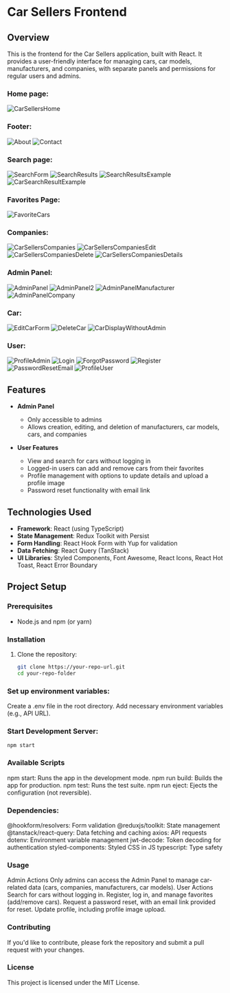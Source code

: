 # Car Sellers Frontend

## Overview

This is the frontend for the Car Sellers application, built with React. It provides a user-friendly interface for managing cars, car models, manufacturers, and companies, with separate panels and permissions for regular users and admins.

### Home page:

![CarSellersHome](https://github.com/user-attachments/assets/870c2c91-92c4-422d-8d43-482eeef4e6c9)

### Footer:

![About](https://github.com/user-attachments/assets/4cf942f8-8c66-4697-becf-c18337b77d0e)
![Contact](https://github.com/user-attachments/assets/46e64e4d-cdf4-43e0-a8f1-2b2799252d62)

### Search page:

![SearchForm](https://github.com/user-attachments/assets/f7bb9224-6705-477e-af05-192d47e001c3)
![SearchResults](https://github.com/user-attachments/assets/8ac754df-3bf0-4abd-a247-33ff18951ba8)
![SearchResultsExample](https://github.com/user-attachments/assets/6a93cc96-e664-4d1f-b482-b90f7fe08b20)
![CarSearchResultExample](https://github.com/user-attachments/assets/bbfdae50-9f24-498e-a640-131cba417946)

### Favorites Page: 

![FavoriteCars](https://github.com/user-attachments/assets/69de1e15-7ff5-477c-ac95-26d14a59758b)

### Companies: 
![CarSellersCompanies](https://github.com/user-attachments/assets/10390470-96f8-4d61-8c64-d50d60b7ddb5)
![CarSellersCompaniesEdit](https://github.com/user-attachments/assets/64a9bd19-18db-40c0-a7b7-9ef46d8c17bb)
![CarSellersCompaniesDelete](https://github.com/user-attachments/assets/ffb7c8c0-49a3-424c-98a8-2596cc8b0898)
![CarSellersCompaniesDetails](https://github.com/user-attachments/assets/05757f5a-ac42-4231-8857-cb782fb6cc9d)

### Admin Panel:

![AdminPanel](https://github.com/user-attachments/assets/0f1809ad-2371-4a05-95c2-53ebdceb8d45)
![AdminPanel2](https://github.com/user-attachments/assets/ca1915b5-93dd-45ce-a402-ca8cb091f680)
![AdminPanelManufacturer](https://github.com/user-attachments/assets/e34c35f8-4edd-4993-b379-040f5ad81d9a)
![AdminPanelCompany](https://github.com/user-attachments/assets/268eba95-df63-4bed-a46a-ca40f3cf9433)

### Car:
![EditCarForm](https://github.com/user-attachments/assets/aed5f27d-bca8-441f-8cf2-8d77fb067dcb)
![DeleteCar](https://github.com/user-attachments/assets/c19572af-0438-469d-96f9-489d1d90de32)
![CarDisplayWithoutAdmin](https://github.com/user-attachments/assets/905e9ced-8ba3-4d0a-afcb-f2d1ef7f3eb3)

### User:
![ProfileAdmin](https://github.com/user-attachments/assets/f3de7cb2-36a4-4a92-84ec-254799f0f6b1)
![Login](https://github.com/user-attachments/assets/017d5463-fcff-4f8a-91d9-9fa872800cd8)
![ForgotPassword](https://github.com/user-attachments/assets/be7914f4-c96c-4fdb-b0fa-3772b68b57ed)
![Register](https://github.com/user-attachments/assets/a08a393b-3d2d-4d97-b59b-cf121ce4c292)
![PasswordResetEmail](https://github.com/user-attachments/assets/5465938a-1698-4fcf-bdab-a075b72b67ff)
![ProfileUser](https://github.com/user-attachments/assets/7828c6a9-b440-4c29-8436-2dc8de4315ef)


## Features

- **Admin Panel**
  - Only accessible to admins
  - Allows creation, editing, and deletion of manufacturers, car models, cars, and companies

- **User Features**
  - View and search for cars without logging in
  - Logged-in users can add and remove cars from their favorites
  - Profile management with options to update details and upload a profile image
  - Password reset functionality with email link

## Technologies Used

- **Framework**: React (using TypeScript)
- **State Management**: Redux Toolkit with Persist
- **Form Handling**: React Hook Form with Yup for validation
- **Data Fetching**: React Query (TanStack)
- **UI Libraries**: Styled Components, Font Awesome, React Icons, React Hot Toast, React Error Boundary

## Project Setup

### Prerequisites

- Node.js and npm (or yarn)

### Installation

1. Clone the repository:
   ```bash
   git clone https://your-repo-url.git
   cd your-repo-folder
   
### Set up environment variables:
Create a .env file in the root directory.
Add necessary environment variables (e.g., API URL).

### Start Development Server:

    npm start

### Available Scripts

npm start: Runs the app in the development mode.
npm run build: Builds the app for production.
npm test: Runs the test suite.
npm run eject: Ejects the configuration (not reversible).

### Dependencies: 
  @hookform/resolvers: Form validation
  @reduxjs/toolkit: State management
  @tanstack/react-query: Data fetching and caching
  axios: API requests
  dotenv: Environment variable management
  jwt-decode: Token decoding for authentication
  styled-components: Styled CSS in JS
  typescript: Type safety

### Usage
  Admin Actions
    Only admins can access the Admin Panel to manage car-related data (cars, companies, manufacturers, car models).
  User Actions
    Search for cars without logging in.
  Register, log in, and manage favorites (add/remove cars).
  Request a password reset, with an email link provided for reset.
  Update profile, including profile image upload.


### Contributing
If you'd like to contribute, please fork the repository and submit a pull request with your changes.

### License
This project is licensed under the MIT License.
